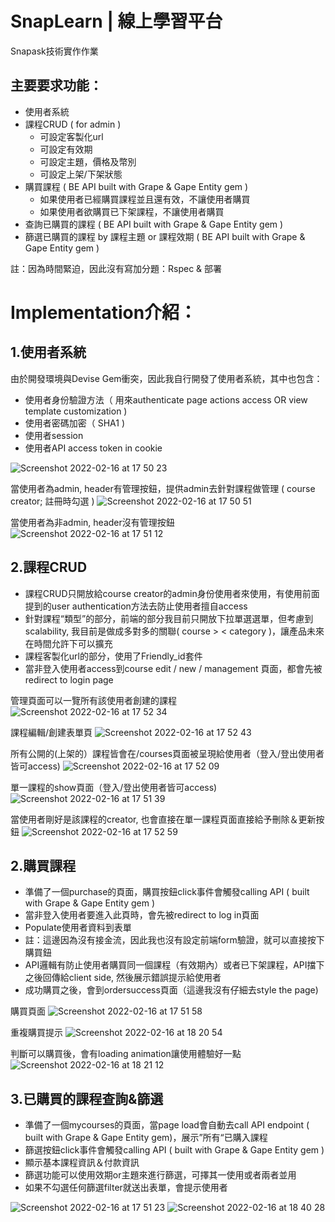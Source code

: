 # SnapLearn | 線上學習平台

Snapask技術實作作業

## 主要要求功能：

- 使用者系統
- 課程CRUD ( for admin )
  - 可設定客製化url
  - 可設定有效期
  - 可設定主題，價格及幣別
  - 可設定上架/下架狀態
- 購買課程 ( BE API built with Grape & Gape Entity gem )
  - 如果使用者已經購買課程並且還有效，不讓使用者購買
  - 如果使用者欲購買已下架課程，不讓使用者購買
- 查詢已購買的課程 ( BE API built with Grape & Gape Entity gem )
- 篩選已購買的課程 by 課程主題 or 課程效期 ( BE API built with Grape & Gape Entity gem )

註：因為時間緊迫，因此沒有寫加分題：Rspec & 部署

# Implementation介紹：

## 1.使用者系統<br/>

由於開發環境與Devise Gem衝突，因此我自行開發了使用者系統，其中也包含：
- 使用者身份驗證方法（ 用來authenticate page actions access OR view template customization )
- 使用者密碼加密（ SHA1 )
- 使用者session
- 使用者API access token in cookie


![Screenshot 2022-02-16 at 17 50 23](https://user-images.githubusercontent.com/86815575/154241662-d8503414-7e0b-42a5-ab4f-f191a36908fa.png)

當使用者為admin, header有管理按鈕，提供admin去針對課程做管理 ( course creator; 註冊時勾選 )
![Screenshot 2022-02-16 at 17 50 51](https://user-images.githubusercontent.com/86815575/154241706-735406a8-5bee-4efc-912f-38ea080cb6b7.png)

當使用者為非admin, header沒有管理按鈕
![Screenshot 2022-02-16 at 17 51 12](https://user-images.githubusercontent.com/86815575/154241727-9df8f5cd-1746-4da0-94cd-0ac8fb6236c4.png)

## 2.課程CRUD<br/>

- 課程CRUD只開放給course creator的admin身份使用者來使用，有使用前面提到的user authentication方法去防止使用者擅自access
- 針對課程“類型”的部分，前端的部分我目前只開放下拉單選選單，但考慮到scalability, 我目前是做成多對多的關聯( course > < category )，讓產品未來在時間允許下可以擴充
- 課程客製化url的部分，使用了Friendly_id套件
- 當非登入使用者access到course edit / new / management 頁面，都會先被redirect to login page

管理頁面可以一覽所有該使用者創建的課程
![Screenshot 2022-02-16 at 17 52 34](https://user-images.githubusercontent.com/86815575/154243077-10c691bc-f6d1-48fe-816e-cefa092c26a0.png)

課程編輯/創建表單頁
![Screenshot 2022-02-16 at 17 52 43](https://user-images.githubusercontent.com/86815575/154243137-71a9ede0-b2bd-4b56-a756-bfd02237c430.png)

所有公開的(上架的）課程皆會在/courses頁面被呈現給使用者（登入/登出使用者皆可access)
![Screenshot 2022-02-16 at 17 52 09](https://user-images.githubusercontent.com/86815575/154243383-306a0551-c4d5-4d84-9b57-4324aab80cac.png)

單一課程的show頁面（登入/登出使用者皆可access)
![Screenshot 2022-02-16 at 17 51 39](https://user-images.githubusercontent.com/86815575/154243541-b358152a-6c53-4f18-b63f-bc5aabdaa57e.png)

當使用者剛好是該課程的creator, 也會直接在單一課程頁面直接給予刪除＆更新按鈕
![Screenshot 2022-02-16 at 17 52 59](https://user-images.githubusercontent.com/86815575/154243607-815b602c-d53a-48e3-b810-adcf4b901865.png)

## 2.購買課程<br/>

- 準備了一個purchase的頁面，購買按鈕click事件會觸發calling API ( built with Grape & Gape Entity gem )
- 當非登入使用者要進入此頁時，會先被redirect to log in頁面
- Populate使用者資料到表單
- 註：這邊因為沒有接金流，因此我也沒有設定前端form驗證，就可以直接按下購買鈕
- API邏輯有防止使用者購買同一個課程（有效期內）或者已下架課程，API擋下之後回傳給client side, 然後展示錯誤提示給使用者
- 成功購買之後，會到ordersuccess頁面（這邊我沒有仔細去style the page)

購買頁面
![Screenshot 2022-02-16 at 17 51 58](https://user-images.githubusercontent.com/86815575/154244794-6ccc829c-ebc7-42ad-9797-62aea9e0aeba.png)

重複購買提示
![Screenshot 2022-02-16 at 18 20 54](https://user-images.githubusercontent.com/86815575/154244825-f4702b13-c0c3-4f7c-b377-43e2e0ccd8ef.png)

判斷可以購買後，會有loading animation讓使用體驗好一點
![Screenshot 2022-02-16 at 18 21 12](https://user-images.githubusercontent.com/86815575/154244862-b409656c-de5d-4866-b485-5fe270e867a4.png)

## 3.已購買的課程查詢&篩選<br/>

- 準備了一個mycourses的頁面，當page load會自動去call API endpoint ( built with Grape & Gape Entity gem)，展示”所有“已購入課程
- 篩選按鈕click事件會觸發calling API ( built with Grape & Gape Entity gem )
- 顯示基本課程資訊＆付款資訊
- 篩選功能可以使用效期or主題來進行篩選，可擇其一使用或者兩者並用
- 如果不勾選任何篩選filter就送出表單，會提示使用者

![Screenshot 2022-02-16 at 17 51 23](https://user-images.githubusercontent.com/86815575/154246217-a9f4bd75-184f-4439-90bd-aa5add111871.png)
![Screenshot 2022-02-16 at 18 40 28](https://user-images.githubusercontent.com/86815575/154248826-e363be3d-d767-45b2-85a9-c0fb7d80e579.png)

